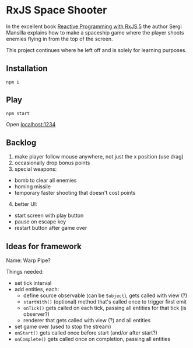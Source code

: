 # RxJS Space Shooter

In the excellent book [Reactive Programming with RxJS 5](https://pragprog.com/book/smreactjs5/reactive-programming-with-rxjs-5) the author Sergi Mansilla explains how to make a spaceship game where the player shoots enemies flying in from the top of the screen.

This project continues where he left off and is solely for learning purposes.

## Installation
```
npm i
```

## Play
```
npm start
```

Open [localhost:1234](http://localhost:1234)

## Backlog

1. make player follow mouse anywhere, not just the x position (use drag)
2. occasionally drop bonus points
3. special weapons:
  * bomb to clear all enemies
  * homing missile
  * temporary faster shooting that doesn't cost points
4. better UI:
  * start screen with play button
  * pause on escape key
  * restart button after game over

## Ideas for framework
Name: Warp Pipe?

Things needed:

* set tick interval
* add entities, each:
    * define source observable (can be `Subject`), gets called with view (?)
    * `startWith()` (optional) method that's called once to trigger first emit
    * `onTick()` gets called on each tick, passing all entities for that tick (is observer?)
    * renderer that gets called with view (?) and all entities
* set game over (used to stop the stream)
* `onStart()` gets called once before start (and/or after start?)
* `onComplete()` gets called once on completion, passing all entities
